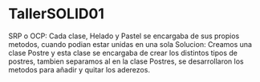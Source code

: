 # TallerSOLID01
SRP o OCP: Cada clase, Helado y Pastel se encargaba de sus propios metodos, cuando podian estar unidas en una sola
Solucion: Creamos una clase Postre y esta clase se encargaba de crear los distintos tipos de postres, tambien separamos al en la clase Postres, se desarrollaron los metodos para añadir y quitar los aderezos.
